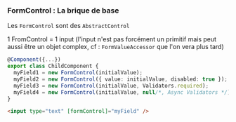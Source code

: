 ### FormControl&nbsp;: La brique de base

Les `FormControl` sont des `AbstractControl`

1 FromControl = 1 input (l'input n'est pas forcément un primitif mais peut aussi être un objet complex, cf&nbsp;: `FormValueAccessor` que l'on vera plus tard)

```typescript
@Component({...})
export class ChildComponent {
  myField1 = new FormControl(initialValue);
  myField2 = new FormControl({ value: initialValue, disabled: true });
  myField3 = new FormControl(initialValue, Validators.required);
  myField4 = new FormControl(initialValue, null/*, Async Validators */);
}
```

```html
<input type="text" [formControl]="myField" />
```
